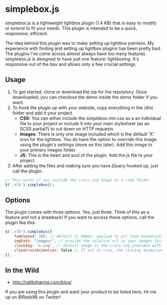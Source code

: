 # simplebox.js

simplebox.js is a lightweight lightbox plugin (1.4 KB) that is easy to modify or extend to fit your needs. This plugin is intended to be a quick, responsive, efficient.

The idea behind this plugin was to make setting up lightbox painless. My experience with finding and setting up lightbox plugins has been pretty bad. The plugins I've come across almost always have too many features. simplebox.js is designed to have just one feature: lightboxing. It's responsive out of the box and allows only a few crucial settings.

## Usage

1. To get started, clone or download the zip for the repository. Once downloaded, you can checkout the demo inside the demo folder if you want.
2. To hook the plugin up with your website, copy everything in the /dist folder and add it your project.
    - **CSS:** You can either include the simplebox.min.css as a an individual file to your project or include it into your main stylesheet (as an SCSS partial?) to cut down on HTTP requests.
    - **Images**: There is only one image included which is the default 'X' icon for the lightbox. You do have the option to override this image using the plugin's settings (more on this later). Add this image to your primary images folder.
    - **JS**: This is the heart and soul of the plugin. Add the js file to your project.
3. After adding the files and making sure you have jQuery hooked up, just call the plugin:

```JavaScript
// This works if you include the cross.svg image in a /img folder
$('.slb').simplebox();
```

## Options

The plugin comes with three options. Yes, just three. Think of this as a feature and not a drawback! If you want to access these options, call the plugin like this:

```JavaScript
$('.slb').simplebox({
    fadeSpeed: 300, // default is 400ms, applied to all fade animations in the plugin
    imgPath: "images/", // provide the relative url to your images folder, default being `/img`
    closeImg: "x.svg", // default image is the cross.svg provided with the plugin
    closeCrossAnimation: false // If set to true, the closing animation for the cross is used
});
```

## In the Wild

- http://ratiksharma.com/blog/

If you are using this plugin and want your product to be listed here, hit me up on @Ratik96 on Twitter!
